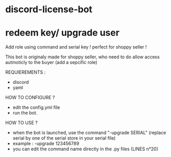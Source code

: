 # discord-license-bot
# redeem key/ upgrade user
Add role using command and serial key ! perfect for shoppy seller !

This bot is originaly made for shoppy seller, who need to do allow access autmoticly to the buyer (add a sepcific role)

REQUIEREMENTS :
- discord
- yaml

HOW TO CONFIGURE ?
- edit the config.yml file
- run the bot.

HOW TO USE ?
- when the bot is launched, use the command "-upgrade SERIAL" (replace serial by one of the serial store in your serial file)
- example :  -upgrade 123456789
- you can edit the command name directly in the .py files (LINES n°20)
